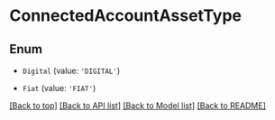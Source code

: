 # ConnectedAccountAssetType

## Enum


* `Digital` (value: `'DIGITAL'`)

* `Fiat` (value: `'FIAT'`)



[[Back to top]](#) [[Back to API list]](../../README.md#documentation-for-api-endpoints) [[Back to Model list]](../../README.md#documentation-for-models) [[Back to README]](../../README.md)
